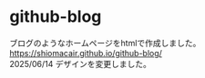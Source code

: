 # github-blog
ブログのようなホームページをhtmlで作成しました。<br>
https://shiomacair.github.io/github-blog/<br>
2025/06/14 デザインを変更しました。

